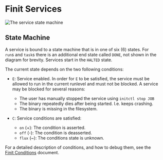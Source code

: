 Finit Services
==============

![The service state machine](svc-machine.png "The service state machine")

State Machine
-------------

A service is bound to a state machine that is in one of six (6) states.
For `run`s and `task`s there is an additional end state called `DONE`,
not shown in the diagram for brevity.  Services start in the `HALTED`
state.

The current state depends on the two following conditions:

* `E`: Service enabled. In order for `E` to be satisfied, the service
  must be allowed to run in the current runlevel and must not be
  blocked.  A service may be blocked for several reasons:

  - The user has manually stopped the service using `initctl stop JOB`
  - The binary repeatedly dies after being started. I.e. keeps crashing.
  - The binary is missing in the filesystem.

* `C`: Service conditions are satisfied:

  - `on` (+): The condition is asserted.
  - `off` (-): The condition is deasserted.
  - `flux` (~): The conditions state is unknown.

For a detailed description of conditions, and how to debug them,
see the [Finit Conditions](conditions.md) document.

<!--
  -- Local Variables:
  -- mode: markdown
  -- End:
  -->
